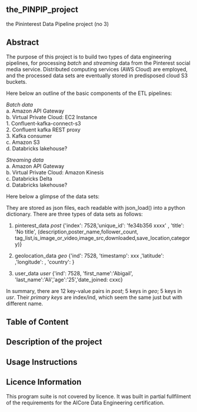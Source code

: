 ## the_PINPIP_project

the Pininterest Data Pipeline project (no 3)

## Abstract

The purpose of this project is to build two types of data engineering pipelines, for processing *batch* and *streaming* data from the Pinterest social media service. Distributed computing services (AWS Cloud) are employed, and the processed data sets are eventually stored in predisposed cloud S3 buckets. 

Here below an outline of the basic components of the ETL pipelines:

*Batch data*  
    a. Amazon API Gateway  
    b. Virtual Private Cloud: EC2 Instance  
        1. Confluent-kafka-connect-s3  
        2. Confluent kafka REST proxy  
        3. Kafka consumer  
    c. Amazon S3  
    d. Databricks lakehouse?  

*Streaming data*  
    a. Amazon API Gateway  
    b. Virtual Private Cloud: Amazon Kinesis  
    c. Databricks Delta  
    d. Databricks lakehouse?  

Here below a glimpse of the data sets:

They are stored as json files, each readable with json_load(<string that point to name>) into a python dictionary. There are three types of data sets as follows:

1. pinterest_data
	*post* {'index': 7528,'unique_id': 'fe34b356 xxxx' , 'title': 'No title', (description,poster_name,follower_count, tag_list,is_image_or_video,image_src,downloaded,save_location,category)}
	
2. geolocation_data
    *geo* {'ind': 7528, 'timestamp': xxx ,'latitude': ,'longitude': , 'country': }
    
3. user_data
    *user* {'ind': 7528, 'first_name':'Abigail', 'last_name':'Ali','age':'25','date_joined: cxxc}
    
In summary, there are 12 key-value pairs in *post*; 5 keys in *geo*; 5 keys in *usr*. Their *primary keys* are index/ind, which seem the same just but with different name.


## Table of Content

## Description of the project

## Usage Instructions

## Licence Information

This program suite is not covered by licence. It was built in partial fullfilment of the requirements for the AICore Data Engineering certification.

